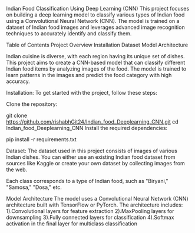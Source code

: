 Indian Food Classification Using Deep Learning (CNN)
This project focuses on building a deep learning model to classify various types of Indian food using a Convolutional Neural Network (CNN). The model is trained on a dataset of Indian food images and leverages advanced image recognition techniques to accurately identify and classify them.

Table of Contents
Project Overview
Installation
Dataset
Model Architecture

Indian cuisine is diverse, with each region having its unique set of dishes. This project aims to create a CNN-based model that can classify different Indian food items by analyzing images of the food. The model is trained to learn patterns in the images and predict the food category with high accuracy.

Installation:
To get started with the project, follow these steps:

Clone the repository:

git clone https://github.com/rishabhGit24/Indian_food_Deeplearning_CNN.git
cd Indian_food_Deeplearning_CNN
Install the required dependencies:

pip install -r requirements.txt

Dataset:
The dataset used in this project consists of images of various Indian dishes. You can either use an existing Indian food dataset from sources like Kaggle or create your own dataset by collecting images from the web.


Each class corresponds to a type of Indian food, such as "Biryani," "Samosa," "Dosa," etc.

Model Architecture
The model uses a Convolutional Neural Network (CNN) architecture built with TensorFlow or PyTorch. The architecture includes:
1).Convolutional layers for feature extraction
2).MaxPooling layers for downsampling
3).Fully connected layers for classification
4).Softmax activation in the final layer for multiclass classification
